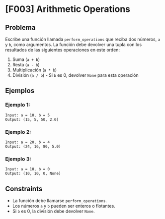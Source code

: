 # [F003] Arithmetic Operations

## Problema

Escribe una función llamada `perform_operations` que reciba dos números, `a` y `b`, como argumentos. La función debe devolver una tupla con los resultados de las siguientes operaciones en este orden:

1.  Suma (`a + b`)
2.  Resta (`a - b`)
3.  Multiplicación (`a * b`)
4.  División (`a / b`) - Si `b` es 0, devolver `None` para esta operación

## Ejemplos

### Ejemplo 1:
```
Input: a = 10, b = 5
Output: (15, 5, 50, 2.0)
```

### Ejemplo 2:
```
Input: a = 20, b = 4
Output: (24, 16, 80, 5.0)
```

### Ejemplo 3:
```
Input: a = 10, b = 0
Output: (10, 10, 0, None)
```

## Constraints

- La función debe llamarse `perform_operations`.
- Los números `a` y `b` pueden ser enteros o flotantes.
- Si `b` es 0, la división debe devolver `None`.
